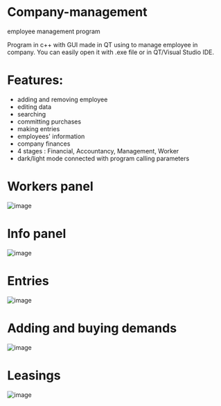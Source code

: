  # **Company-management** 
employee management program

Program in c++ with GUI made in QT using to manage employee in company. You can easily open it with .exe file or in QT/Visual Studio IDE.

# **Features:**
- adding and removing employee
- editing data
- searching
- committing purchases
- making entries
- employees' information
- company finances
- 4 stages : Financial, Accountancy, Management, Worker
- dark/light mode connected with program calling parameters


# **Workers panel**

![image](https://github.com/shaayy187/company-management/assets/146937483/717f4b10-679d-49b0-8312-038e820f9eaf)

# **Info panel**

![image](https://github.com/shaayy187/company-management/assets/146937483/18267f98-7032-43f5-b0df-5d1a1ea5bfeb)

# **Entries**

![image](https://github.com/shaayy187/company-management/assets/146937483/629ef490-e341-4660-a1f5-6159722ee862)

# **Adding and buying demands**

![image](https://github.com/shaayy187/company-management/assets/146937483/bdadd654-7647-463c-b8cc-9078c8c39718)


# **Leasings**

![image](https://github.com/shaayy187/company-management/assets/146937483/2b647b22-a728-4ebd-8e3d-2fd0b20d579c)

